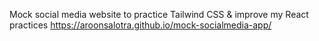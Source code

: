 Mock social media website to practice Tailwind CSS & improve my React practices
https://aroonsalotra.github.io/mock-socialmedia-app/
